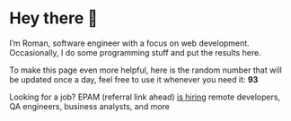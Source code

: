 # Hey there 👋

I’m Roman, software engineer with a focus on web development. Occasionally, I do
some programming stuff and put the results here.

To make this page even more helpful, here is the random number that will be
updated once a day, feel free to use it whenever you need it: **93**

Looking for a job? EPAM (referral link ahead) [is hiring](https://epa.ms/RomanGusev) remote developers,
QA engineers, business analysts, and more
